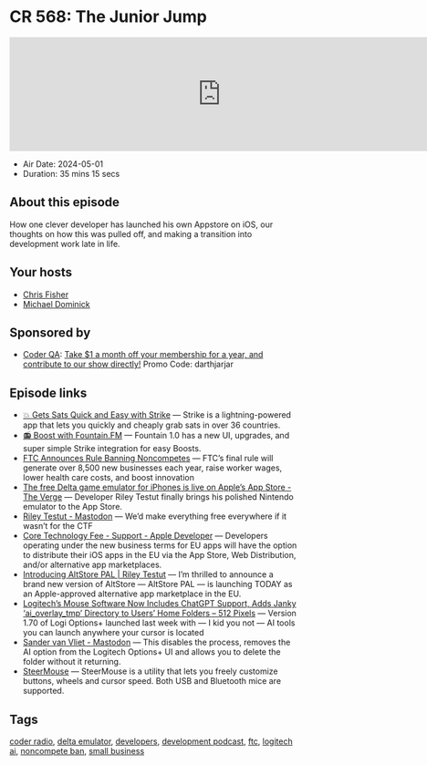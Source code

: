 # CR 568: The Junior Jump

<iframe src="https://player.fireside.fm/v2/MLf2ZzhC+XHJANL7O?theme=dark" width="740" height="200" frameborder="0" scrolling="no"></iframe>

* Air Date: 2024-05-01
* Duration: 35 mins 15 secs

## About this episode

How one clever developer has launched his own Appstore on iOS, our thoughts on how this was pulled off, and making a transition into development work late in life.

## Your hosts
* [Chris Fisher](https://coder.show/hosts/chrislas)
* [Michael Dominick](https://coder.show/hosts/michael)

## Sponsored by

  * [Coder QA](https://jupitersignal.memberful.com/checkout?plan=53334&coupon=darthjarjar): [Take $1 a month off your membership for a year, and contribute to our show directly!](https://jupitersignal.memberful.com/checkout?plan=53334&coupon=darthjarjar) Promo Code: darthjarjar



## Episode links

  * [💥 Gets Sats Quick and Easy with Strike](https://strike.me/ "💥 Gets Sats Quick and Easy with Strike") — Strike is a lightning-powered app that lets you quickly and cheaply grab sats in over 36 countries.
  * [📻 Boost with Fountain.FM](https://www.fountain.fm/ "📻 Boost with Fountain.FM") — Fountain 1.0 has a new UI, upgrades, and super simple Strike integration for easy Boosts.
  * [FTC Announces Rule Banning Noncompetes](https://www.ftc.gov/news-events/news/press-releases/2024/04/ftc-announces-rule-banning-noncompetes "FTC Announces Rule Banning Noncompetes") — FTC’s final rule will generate over 8,500 new businesses each year, raise worker wages, lower health care costs, and boost innovation 
  * [The free Delta game emulator for iPhones is live on Apple’s App Store - The Verge](https://www.theverge.com/2024/4/17/24132984/delta-free-emulator-nintendo-gba-n64-iphone-app-store-us "The free Delta game emulator for iPhones is live on Apple’s App Store - The Verge") — Developer Riley Testut finally brings his polished Nintendo emulator to the App Store.
  * [Riley Testut - Mastodon](https://mastodon.social/@rileytestut/112299267044864020 "Riley Testut - Mastodon") — We’d make everything free everywhere if it wasn’t for the CTF 
  * [Core Technology Fee - Support - Apple Developer](https://developer.apple.com/support/core-technology-fee/ "Core Technology Fee - Support - Apple Developer") — Developers operating under the new business terms for EU apps will have the option to distribute their iOS apps in the EU via the App Store, Web Distribution, and/or alternative app marketplaces. 
  * [Introducing AltStore PAL | Riley Testut](https://rileytestut.com/blog/2024/04/17/introducing-altstore-pal/ "Introducing AltStore PAL | Riley Testut") — I’m thrilled to announce a brand new version of AltStore — AltStore PAL — is launching TODAY as an Apple-approved alternative app marketplace in the EU.
  * [Logitech’s Mouse Software Now Includes ChatGPT Support, Adds Janky ‘ai_overlay_tmp’ Directory to Users’ Home Folders – 512 Pixels](https://512pixels.net/2024/04/ai-overlay-tmp-home-folder-mac-os/ "Logitech’s Mouse Software Now Includes ChatGPT Support, Adds Janky ‘ai_overlay_tmp’ Directory to Users’ Home Folders – 512 Pixels") — Version 1.70 of Logi Options+ launched last week with — I kid you not — AI tools you can launch anywhere your cursor is located
  * [Sander van Vliet - Mastodon](https://mastodon.social/@flipneus/112321297224942175 "Sander van Vliet - Mastodon") — This disables the process, removes the AI option from the Logitech Options+ UI and allows you to delete the folder without it returning.
  * [SteerMouse](https://plentycom.jp/en/steermouse/index.html "SteerMouse") — SteerMouse is a utility that lets you freely customize buttons, wheels and cursor speed. Both USB and Bluetooth mice are supported. 



## Tags

[coder radio](https://coder.show/tags/coder%20radio), [delta emulator](https://coder.show/tags/delta%20emulator), [developers](https://coder.show/tags/developers), [development podcast](https://coder.show/tags/development%20podcast), [ftc](https://coder.show/tags/ftc), [logitech ai](https://coder.show/tags/logitech%20ai), [noncompete ban](https://coder.show/tags/noncompete%20ban), [small business](https://coder.show/tags/small%20business)